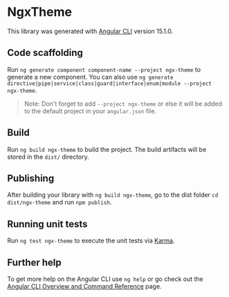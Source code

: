 # NgxTheme

This library was generated with [Angular CLI](https://github.com/angular/angular-cli) version 15.1.0.

## Code scaffolding

Run `ng generate component component-name --project ngx-theme` to generate a new component. You can also use `ng generate directive|pipe|service|class|guard|interface|enum|module --project ngx-theme`.
> Note: Don't forget to add `--project ngx-theme` or else it will be added to the default project in your `angular.json` file. 

## Build

Run `ng build ngx-theme` to build the project. The build artifacts will be stored in the `dist/` directory.

## Publishing

After building your library with `ng build ngx-theme`, go to the dist folder `cd dist/ngx-theme` and run `npm publish`.

## Running unit tests

Run `ng test ngx-theme` to execute the unit tests via [Karma](https://karma-runner.github.io).

## Further help

To get more help on the Angular CLI use `ng help` or go check out the [Angular CLI Overview and Command Reference](https://angular.io/cli) page.
